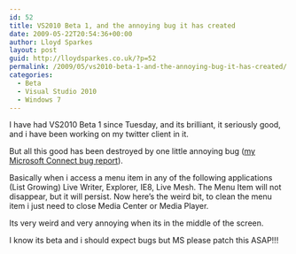 ```yaml
---
id: 52
title: VS2010 Beta 1, and the annoying bug it has created
date: 2009-05-22T20:54:36+00:00
author: Lloyd Sparkes
layout: post
guid: http://lloydsparkes.co.uk/?p=52
permalink: /2009/05/vs2010-beta-1-and-the-annoying-bug-it-has-created/
categories:
  - Beta
  - Visual Studio 2010
  - Windows 7
---
```

I have had VS2010 Beta 1 since Tuesday, and its brilliant, it seriously good, and i have been working on my twitter client in it. 

But all this good has been destroyed by one little annoying bug ([my Microsoft Connect bug report](http://connect.microsoft.com/VisualStudio/feedback/ViewFeedback.aspx?FeedbackID=455355)). 

Basically when i access a menu item in any of the following applications (List Growing) Live Writer, Explorer, IE8, Live Mesh. The Menu Item will not disappear, but it will persist. Now here&#8217;s the weird bit, to clean the menu item i just need to close Media Center or Media Player. 

Its very weird and very annoying when its in the middle of the screen. 

I know its beta and i should expect bugs but MS please patch this ASAP!!!